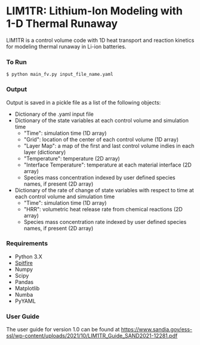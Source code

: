 # LIM1TR: Lithium-Ion Modeling with 1-D Thermal Runaway

LIM1TR is a control volume code with 1D heat transport and reaction kinetics for modeling thermal runaway in Li-ion batteries.

### To Run  
`$ python main_fv.py input_file_name.yaml`

### Output
Output is saved in a pickle file as a list of the following objects:
- Dictionary of the .yaml input file
- Dictionary of the state variables at each control volume and simulation time
    - "Time": simulation time (1D array)
    - "Grid": location of the center of each control volume (1D array)
    - "Layer Map": a map of the first and last control volume indies in each layer (dictionary)
    - "Temperature": temperature (2D array)
    - "Interface Temperature": temperature at each material interface (2D array)
    - Species mass concentration indexed by user defined species names, if present (2D array)
- Dictionary of the rate of change of state variables with respect to time at each control volume and simulation time
    - "Time": simulation time (1D array)
    - "HRR": volumetric heat release rate from chemical reactions (2D array)
    - Species mass concentration rate indexed by user defined species names, if present (2D array)

### Requirements
- Python 3.X
- [Spitfire](https://github.com/sandialabs/Spitfire)
- Numpy
- Scipy
- Pandas
- Matplotlib
- Numba
- PyYAML

### User Guide
The user guide for version 1.0 can be found at
https://www.sandia.gov/ess-ssl/wp-content/uploads/2021/10/LIM1TR_Guide_SAND2021-12281.pdf

